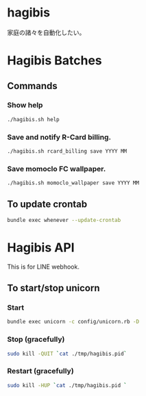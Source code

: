 # hagibis
家庭の諸々を自動化したい。


# Hagibis Batches

## Commands
### Show help
```sh
./hagibis.sh help
```

### Save and notify R-Card billing.
```sh
./hagibis.sh rcard_billing save YYYY MM
```

### Save momoclo FC wallpaper.
```sh
./hagibis.sh momoclo_wallpaper save YYYY MM
```

## To update crontab
``` sh
bundle exec whenever --update-crontab
```

# Hagibis API
This is for LINE webhook.

## To start/stop unicorn
### Start
```sh
bundle exec unicorn -c config/unicorn.rb -D
```

### Stop (gracefully)
```sh
sudo kill -QUIT `cat ./tmp/hagibis.pid`
```

### Restart (gracefully)
```sh
sudo kill -HUP `cat ./tmp/hagibis.pid `
```
